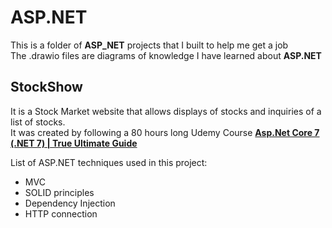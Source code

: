 # ASP.NET
This is a folder of **ASP_NET** projects that I built to help me get a job  
The .drawio files are diagrams of knowledge I have learned about **ASP.NET**
## StockShow
It is a Stock Market website that allows displays of stocks and inquiries of a list of stocks.  
It was created by following a 80 hours long Udemy Course [**Asp.Net Core 7 (.NET 7) | True Ultimate Guide**](https://www.udemy.com/course/asp-net-core-true-ultimate-guide-real-project/)  
  
List of ASP.NET techniques used in this project:
+ MVC
+ SOLID principles
+ Dependency Injection
+ HTTP connection
